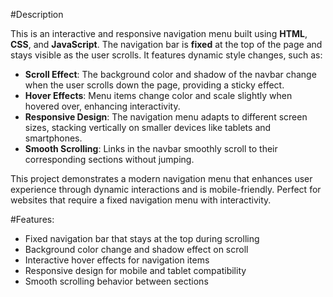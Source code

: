 #Description

This is an interactive and responsive navigation menu built using **HTML**, **CSS**, and **JavaScript**. The navigation bar is **fixed** at the top of the page and stays visible as the user scrolls. It features dynamic style changes, such as:

- **Scroll Effect**: The background color and shadow of the navbar change when the user scrolls down the page, providing a sticky effect.
- **Hover Effects**: Menu items change color and scale slightly when hovered over, enhancing interactivity.
- **Responsive Design**: The navigation menu adapts to different screen sizes, stacking vertically on smaller devices like tablets and smartphones.
- **Smooth Scrolling**: Links in the navbar smoothly scroll to their corresponding sections without jumping.

This project demonstrates a modern navigation menu that enhances user experience through dynamic interactions and is mobile-friendly. Perfect for websites that require a fixed navigation menu with interactivity.

#Features:
- Fixed navigation bar that stays at the top during scrolling
- Background color change and shadow effect on scroll
- Interactive hover effects for navigation items
- Responsive design for mobile and tablet compatibility
- Smooth scrolling behavior between sections
